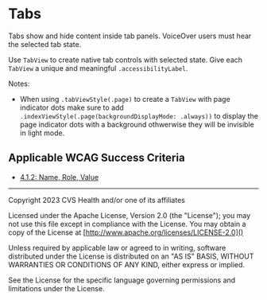 # Tabs
Tabs show and hide content inside tab panels. VoiceOver users must hear the selected tab state. 

Use `TabView` to create native tab controls with selected state. Give each `TabView` a unique and meaningful `.accessibilityLabel`.

Notes:

* When using `.tabViewStyle(.page)` to create a `TabView` with page indicator dots make sure to add `.indexViewStyle(.page(backgroundDisplayMode: .always))` to display the page indicator dots with a background othwerwise they will be invisible in light mode.

## Applicable WCAG Success Criteria
- [4.1.2: Name, Role, Value](https://www.w3.org/WAI/WCAG22/Understanding/name-role-value.html)

----

Copyright 2023 CVS Health and/or one of its affiliates

Licensed under the Apache License, Version 2.0 (the "License");
you may not use this file except in compliance with the License.
You may obtain a copy of the License at
[http://www.apache.org/licenses/LICENSE-2.0]()

Unless required by applicable law or agreed to in writing, software
distributed under the License is distributed on an "AS IS" BASIS,
WITHOUT WARRANTIES OR CONDITIONS OF ANY KIND, either express or implied.

See the License for the specific language governing permissions and
limitations under the License.
